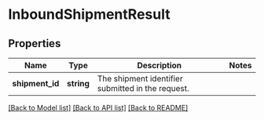 # InboundShipmentResult

## Properties
Name | Type | Description | Notes
------------ | ------------- | ------------- | -------------
**shipment_id** | **string** | The shipment identifier submitted in the request. | 

[[Back to Model list]](../README.md#documentation-for-models) [[Back to API list]](../README.md#documentation-for-api-endpoints) [[Back to README]](../README.md)


